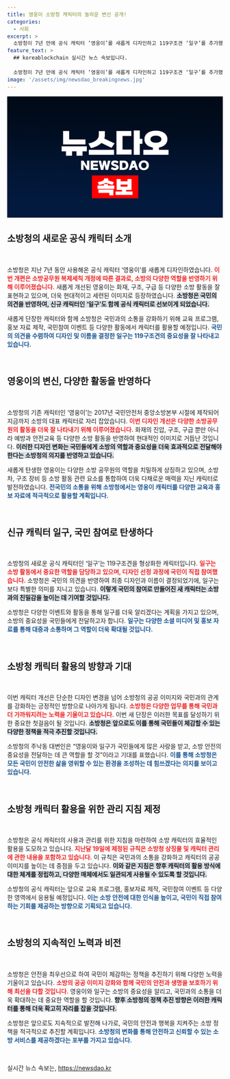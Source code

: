 ```yaml
---
title: 영웅이 소방청 캐릭터의 놀라운 변신 공개!
categories:
  - 사회
excerpt: >
  소방청이 7년 만에 공식 캐릭터 ‘영웅이’를 새롭게 디자인하고 119구조견 ‘일구’를 추가했다! 현대적이고 세련된 이미지로 재탄생한 캐릭터는 국민 참여로 탄생한 특별한 의미를 지닌다.
feature_text: >
  ## koreablockchain 실시간 뉴스 속보입니다.

  소방청이 7년 만에 공식 캐릭터 ‘영웅이’를 새롭게 디자인하고 119구조견 ‘일구’를 추가했다! 현대적이고 세련된 이미지로 재탄생한 캐릭터는 국민 참여로 탄생한 특별한 의미를 지닌다.
image: '/assets/img/newsdao_breakingnews.jpg'
---
```


<p><img src="/assets/img/newsdao_breakingnews.jpg" alt="koreablockchain 속보" /></p>

<h2 data-ke-size="size26">소방청의 새로운 공식 캐릭터 소개</h2>

<p data-ke-size="size16">&nbsp;</p>

<p>소방청은 지난 7년 동안 사용해온 공식 캐릭터 ‘영웅이’를 새롭게 디자인하였습니다. <b><span style="color: #ee2323;">이번 개편은 소방공무원 복제세칙 개정에 따른 결과로, 소방의 다양한 역할을 반영하기 위해 이루어졌습니다.</span></b> 새롭게 개선된 영웅이는 화재, 구조, 구급 등 다양한 소방 활동을 잘 표현하고 있으며, 더욱 현대적이고 세련된 이미지로 등장하였습니다. <b><span style="background-color: #21538527;">소방청은 국민의 의견을 반영하여, 신규 캐릭터인 ‘일구’도 함께 공식 캐릭터로 선보이게 되었습니다.</span></b> </p>

<p>새롭게 단장한 캐릭터와 함께 소방청은 국민과의 소통을 강화하기 위해 교육 프로그램, 홍보 자료 제작, 국민참여 이벤트 등 다양한 활동에서 캐릭터를 활용할 예정입니다. <b><span style="color: #1a5490;">국민의 의견을 수렴하여 디자인 및 이름을 결정한 일구는 119구조견의 중요성을 잘 나타내고 있습니다.</span></b> </p>

<p data-ke-size="size16">&nbsp;</p>

<h2 data-ke-size="size26">영웅이의 변신, 다양한 활동을 반영하다</h2>

<p data-ke-size="size16">&nbsp;</p>

<p>소방청의 기존 캐릭터인 ‘영웅이’는 2017년 국민안전처 중앙소방본부 시절에 제작되어 지금까지 소방의 대표 캐릭터로 자리 잡았습니다. <b><span style="color: #ee2323;">이번 디자인 개선은 다양한 소방공무원의 활동을 더욱 잘 나타내기 위해 이루어졌습니다.</span></b> 화재의 진압, 구조, 구급 뿐만 아니라 예방과 안전교육 등 다양한 소방 활동을 반영하여 현대적인 이미지로 거듭난 것입니다. <b><span style="background-color: #21538527;">이러한 디자인 변화는 국민들에게 소방의 역할과 중요성을 더욱 효과적으로 전달해야 한다는 소방청의 의지를 반영하고 있습니다.</span></b></p>

<p>새롭게 탄생한 영웅이는 다양한 소방 공무원의 역할을 치밀하게 상징하고 있으며, 소방차, 구조 장비 등 소방 활동 관련 요소를 통합하여 더욱 다채로운 매력을 지닌 캐릭터로 발전하였습니다. <b><span style="color: #1a5490;">전국민의 소통을 위해 소방청에서는 영웅이 캐릭터를 다양한 교육과 홍보 자료에 적극적으로 활용할 계획입니다.</span></b> </p>

<p data-ke-size="size16">&nbsp;</p>

<h2 data-ke-size="size26">신규 캐릭터 일구, 국민 참여로 탄생하다</h2>

<p data-ke-size="size16">&nbsp;</p>

<p>소방청의 새로운 공식 캐릭터인 ‘일구’는 119구조견을 형상화한 캐릭터입니다. <b><span style="color: #ee2323;">일구는 소방 활동에서 중요한 역할을 담당하고 있으며, 디자인 선정 과정에 국민이 직접 참여했습니다.</span></b> 소방청은 국민의 의견을 반영하여 최종 디자인과 이름이 결정되었기에, 일구는 보다 특별한 의미를 지니고 있습니다. <b><span style="background-color: #21538527;">이렇게 국민의 참여로 만들어진 새 캐릭터는 소방과의 친밀감을 높이는 데 기여할 것입니다.</span></b> </p>

<p>소방청은 다양한 이벤트와 활동을 통해 일구를 더욱 알리겠다는 계획을 가지고 있으며, 소방의 중요성을 국민들에게 전달하고자 합니다. <b><span style="color: #1a5490;">일구는 다양한 소셜 미디어 및 홍보 자료를 통해 대중과 소통하며 그 역할이 더욱 확대될 것입니다.</span></b> </p>

<p data-ke-size="size16">&nbsp;</p>

<h2 data-ke-size="size26">소방청 캐릭터 활용의 방향과 기대</h2>

<p data-ke-size="size16">&nbsp;</p>

<p>이번 캐릭터 개선은 단순한 디자인 변경을 넘어 소방청의 공공 이미지와 국민과의 관계를 강화하는 긍정적인 방향으로 나아가게 됩니다. <b><span style="color: #ee2323;">소방청은 다양한 업무를 통해 국민과 더 가까워지려는 노력을 기울이고 있습니다.</span></b> 이번 새 단장은 이러한 목표를 달성하기 위한 중요한 첫걸음이 될 것입니다. <b><span style="background-color: #21538527;">소방청은 앞으로도 이를 통해 국민들이 체감할 수 있는 다양한 정책을 적극 추진할 것입니다.</span></b> </p>

<p>소방청의 주낙동 대변인은 “영웅이와 일구가 국민들에게 많은 사랑을 받고, 소방 안전의 중요성을 전달하는 데 큰 역할을 할 것”이라고 기대를 표했습니다. <b><span style="color: #1a5490;">이를 통해 소방청은 모든 국민이 안전한 삶을 영위할 수 있는 환경을 조성하는 데 힘쓰겠다는 의지를 보이고 있습니다.</span></b> </p>

<p data-ke-size="size16">&nbsp;</p>

<h2 data-ke-size="size26">소방청 캐릭터 활용을 위한 관리 지침 제정</h2>

<p data-ke-size="size16">&nbsp;</p>

<p>소방청은 공식 캐릭터의 사용과 관리를 위한 지침을 마련하여 소방 캐릭터의 효율적인 활용을 도모하고 있습니다. <b><span style="color: #ee2323;">지난달 19일에 제정된 규칙은 소방청 상징물 및 캐릭터 관리에 관한 내용을 포함하고 있습니다.</span></b> 이 규칙은 국민과의 소통을 강화하고 캐릭터의 공공 이미지를 높이는 데 중점을 두고 있습니다. <b><span style="background-color: #21538527;">이와 같은 지침은 향후 캐릭터의 활용 방식에 대한 체계를 정립하고, 다양한 매체에서도 일관되게 사용될 수 있도록 할 것입니다.</span></b></p>

<p>소방청의 공식 캐릭터는 앞으로 교육 프로그램, 홍보자료 제작, 국민참여 이벤트 등 다양한 영역에서 응용될 예정입니다. <b><span style="color: #1a5490;">이는 소방 안전에 대한 인식을 높이고, 국민이 직접 참여하는 기회를 제공하는 방향으로 기획되고 있습니다.</span></b> </p>

<p data-ke-size="size16">&nbsp;</p>

<h2 data-ke-size="size26">소방청의 지속적인 노력과 비전</h2>

<p data-ke-size="size16">&nbsp;</p>

<p>소방청은 안전을 최우선으로 하여 국민이 체감하는 정책을 추진하기 위해 다양한 노력을 기울이고 있습니다. <b><span style="color: #ee2323;">소방의 공공 이미지 강화와 함께 국민의 안전과 생명을 보호하기 위해 최선을 다할 것입니다.</span></b> 영웅이와 일구는 소방의 중요성을 알리고, 국민과의 소통을 더욱 확대하는 데 중요한 역할을 할 것입니다. <b><span style="background-color: #21538527;">향후 소방청의 정책 추진 방향은 이러한 캐릭터를 통해 더욱 확고히 자리를 잡을 것입니다.</span></b> </p>

<p>소방청은 앞으로도 지속적으로 발전해 나가로, 국민의 안전과 행복을 지켜주는 소방 정책을 적극적으로 추진할 계획입니다. <b><span style="color: #1a5490;">소방청의 변화를 통해 안전하고 신뢰할 수 있는 소방 서비스를 제공하겠다는 포부를 가지고 있습니다.</span></b> </p>

<p data-ke-size="size16">&nbsp;</p>
실시간 뉴스 속보는, <a href="https://newsdao.kr" rel="dofollow">https://newsdao.kr</a>


